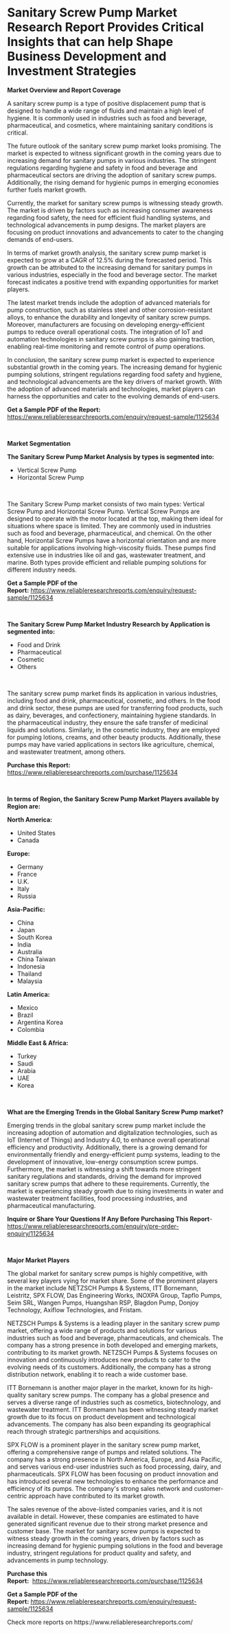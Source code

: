 <p><h1>Sanitary Screw Pump Market Research Report Provides Critical Insights that can help Shape Business Development and Investment Strategies</h1></p><p><strong>Market Overview and Report Coverage</strong></p>
<p><p>A sanitary screw pump is a type of positive displacement pump that is designed to handle a wide range of fluids and maintain a high level of hygiene. It is commonly used in industries such as food and beverage, pharmaceutical, and cosmetics, where maintaining sanitary conditions is critical.</p><p>The future outlook of the sanitary screw pump market looks promising. The market is expected to witness significant growth in the coming years due to increasing demand for sanitary pumps in various industries. The stringent regulations regarding hygiene and safety in food and beverage and pharmaceutical sectors are driving the adoption of sanitary screw pumps. Additionally, the rising demand for hygienic pumps in emerging economies further fuels market growth.</p><p>Currently, the market for sanitary screw pumps is witnessing steady growth. The market is driven by factors such as increasing consumer awareness regarding food safety, the need for efficient fluid handling systems, and technological advancements in pump designs. The market players are focusing on product innovations and advancements to cater to the changing demands of end-users.</p><p>In terms of market growth analysis, the sanitary screw pump market is expected to grow at a CAGR of 12.5% during the forecasted period. This growth can be attributed to the increasing demand for sanitary pumps in various industries, especially in the food and beverage sector. The market forecast indicates a positive trend with expanding opportunities for market players.</p><p>The latest market trends include the adoption of advanced materials for pump construction, such as stainless steel and other corrosion-resistant alloys, to enhance the durability and longevity of sanitary screw pumps. Moreover, manufacturers are focusing on developing energy-efficient pumps to reduce overall operational costs. The integration of IoT and automation technologies in sanitary screw pumps is also gaining traction, enabling real-time monitoring and remote control of pump operations.</p><p>In conclusion, the sanitary screw pump market is expected to experience substantial growth in the coming years. The increasing demand for hygienic pumping solutions, stringent regulations regarding food safety and hygiene, and technological advancements are the key drivers of market growth. With the adoption of advanced materials and technologies, market players can harness the opportunities and cater to the evolving demands of end-users.</p></p>
<p><strong>Get a Sample PDF of the Report:</strong> <a href="https://www.reliableresearchreports.com/enquiry/request-sample/1125634">https://www.reliableresearchreports.com/enquiry/request-sample/1125634</a></p>
<p>&nbsp;</p>
<p><strong>Market Segmentation</strong></p>
<p><strong>The Sanitary Screw Pump Market Analysis by types is segmented into:</strong></p>
<p><ul><li>Vertical Screw Pump</li><li>Horizontal Screw Pump</li></ul></p>
<p>&nbsp;</p>
<p><p>The Sanitary Screw Pump market consists of two main types: Vertical Screw Pump and Horizontal Screw Pump. Vertical Screw Pumps are designed to operate with the motor located at the top, making them ideal for situations where space is limited. They are commonly used in industries such as food and beverage, pharmaceutical, and chemical. On the other hand, Horizontal Screw Pumps have a horizontal orientation and are more suitable for applications involving high-viscosity fluids. These pumps find extensive use in industries like oil and gas, wastewater treatment, and marine. Both types provide efficient and reliable pumping solutions for different industry needs.</p></p>
<p><strong>Get a Sample PDF of the Report:</strong>&nbsp;<a href="https://www.reliableresearchreports.com/enquiry/request-sample/1125634">https://www.reliableresearchreports.com/enquiry/request-sample/1125634</a></p>
<p>&nbsp;</p>
<p><strong>The Sanitary Screw Pump Market Industry Research by Application is segmented into:</strong></p>
<p><ul><li>Food and Drink</li><li>Pharmaceutical</li><li>Cosmetic</li><li>Others</li></ul></p>
<p>&nbsp;</p>
<p><p>The sanitary screw pump market finds its application in various industries, including food and drink, pharmaceutical, cosmetic, and others. In the food and drink sector, these pumps are used for transferring food products, such as dairy, beverages, and confectionery, maintaining hygiene standards. In the pharmaceutical industry, they ensure the safe transfer of medicinal liquids and solutions. Similarly, in the cosmetic industry, they are employed for pumping lotions, creams, and other beauty products. Additionally, these pumps may have varied applications in sectors like agriculture, chemical, and wastewater treatment, among others.</p></p>
<p><strong>Purchase this Report:</strong>&nbsp; <a href="https://www.reliableresearchreports.com/purchase/1125634">https://www.reliableresearchreports.com/purchase/1125634</a></p>
<p>&nbsp;</p>
<p><strong>In terms of Region, the Sanitary Screw Pump Market Players available by Region are:</strong></p>
<p>
    <p> <strong> North America: </strong>
        <ul>
            <li>United States</li>
            <li>Canada</li>
        </ul>
        </p> 
    <p> <strong> Europe: </strong>
        <ul>
            <li>Germany</li>
            <li>France</li>
            <li>U.K.</li>
            <li>Italy</li>
            <li>Russia</li>
        </ul>
        </p> 
    <p> <strong> Asia-Pacific: </strong>
        <ul>
            <li>China</li>
            <li>Japan</li>
            <li>South Korea</li>
            <li>India</li>
            <li>Australia</li>
            <li>China Taiwan</li>
            <li>Indonesia</li>
            <li>Thailand</li>
            <li>Malaysia</li>
        </ul>
        </p> 
    <p> <strong> Latin America: </strong>
        <ul>
            <li>Mexico</li>
            <li>Brazil</li>
            <li>Argentina Korea</li>
            <li>Colombia</li>
        </ul>
        </p> 
    <p> <strong> Middle East & Africa: </strong>
        <ul>
            <li>Turkey</li>
            <li>Saudi</li>
            <li>Arabia</li>
            <li>UAE</li>
            <li>Korea</li>
        </ul>
    </p>
    </p>
<p>&nbsp;</p>
<p><strong>What are the Emerging Trends in the Global Sanitary Screw Pump market?</strong></p>
<p><p>Emerging trends in the global sanitary screw pump market include the increasing adoption of automation and digitalization technologies, such as IoT (Internet of Things) and Industry 4.0, to enhance overall operational efficiency and productivity. Additionally, there is a growing demand for environmentally friendly and energy-efficient pump systems, leading to the development of innovative, low-energy consumption screw pumps. Furthermore, the market is witnessing a shift towards more stringent sanitary regulations and standards, driving the demand for improved sanitary screw pumps that adhere to these requirements. Currently, the market is experiencing steady growth due to rising investments in water and wastewater treatment facilities, food processing industries, and pharmaceutical manufacturing.</p></p>
<p><strong>Inquire or Share Your Questions If Any Before Purchasing This Report</strong>- <a href="https://www.reliableresearchreports.com/enquiry/pre-order-enquiry/1125634">https://www.reliableresearchreports.com/enquiry/pre-order-enquiry/1125634</a></p>
<p>&nbsp;</p>
<p><strong>Major Market Players</strong></p>
<p><p>The global market for sanitary screw pumps is highly competitive, with several key players vying for market share. Some of the prominent players in the market include NETZSCH Pumps & Systems, ITT Bornemann, Leistritz, SPX FLOW, Das Engineering Works, INOXPA Group, Tapflo Pumps, Seim SRL, Wangen Pumps, Huangshan RSP, Blagdon Pump, Donjoy Technology, Axiflow Technologies, and Fristam.</p><p>NETZSCH Pumps & Systems is a leading player in the sanitary screw pump market, offering a wide range of products and solutions for various industries such as food and beverage, pharmaceuticals, and chemicals. The company has a strong presence in both developed and emerging markets, contributing to its market growth. NETZSCH Pumps & Systems focuses on innovation and continuously introduces new products to cater to the evolving needs of its customers. Additionally, the company has a strong distribution network, enabling it to reach a wide customer base.</p><p>ITT Bornemann is another major player in the market, known for its high-quality sanitary screw pumps. The company has a global presence and serves a diverse range of industries such as cosmetics, biotechnology, and wastewater treatment. ITT Bornemann has been witnessing steady market growth due to its focus on product development and technological advancements. The company has also been expanding its geographical reach through strategic partnerships and acquisitions.</p><p>SPX FLOW is a prominent player in the sanitary screw pump market, offering a comprehensive range of pumps and related solutions. The company has a strong presence in North America, Europe, and Asia Pacific, and serves various end-user industries such as food processing, dairy, and pharmaceuticals. SPX FLOW has been focusing on product innovation and has introduced several new technologies to enhance the performance and efficiency of its pumps. The company's strong sales network and customer-centric approach have contributed to its market growth.</p><p>The sales revenue of the above-listed companies varies, and it is not available in detail. However, these companies are estimated to have generated significant revenue due to their strong market presence and customer base. The market for sanitary screw pumps is expected to witness steady growth in the coming years, driven by factors such as increasing demand for hygienic pumping solutions in the food and beverage industry, stringent regulations for product quality and safety, and advancements in pump technology.</p></p>
<p><strong>Purchase this Report:</strong>&nbsp;&nbsp;<a href="https://www.reliableresearchreports.com/purchase/1125634">https://www.reliableresearchreports.com/purchase/1125634</a></p>
<p></p>
<p><strong>Get a Sample PDF of the Report:</strong>&nbsp;<a href="https://www.reliableresearchreports.com/enquiry/request-sample/1125634">https://www.reliableresearchreports.com/enquiry/request-sample/1125634</a></p>
<p>Check more reports on https://www.reliableresearchreports.com/</p>